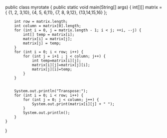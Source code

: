 public class myrotate {
    public static void main(String[] args) {
        int[][] matrix = {
            {1, 2, 3,10},
            {4, 5, 6,11},
            {7, 8, 9,12},
            {13,14,15,16}
        };   
        
        int row = matrix.length;
        int column = matrix[0].length;
        for (int i = 0, j = matrix.length - 1; i < j; ++i, --j) {
            int[] temp = matrix[i];
            matrix[i] = matrix[j];
            matrix[j] = temp;
        }
        for (int i = 0; i < row; i++) {
            for (int j = i+1 ; j < column; j++) {
                int temp=matrix[i][j];
                matrix[i][j]=matrix[j][i];
                matrix[j][i]=temp;
            }
        }
        
        
        System.out.println("Transpose:");
        for (int i = 0; i < row; i++) {
            for (int j = 0; j < column; j++) {
                System.out.print(matrix[i][j] + " ");
            }
            System.out.println();
        }
    }
}
